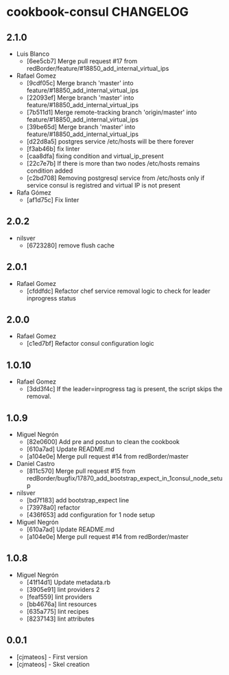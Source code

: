 cookbook-consul CHANGELOG
===============

## 2.1.0

  - Luis Blanco
    - [6ee5cb7] Merge pull request #17 from redBorder/feature/#18850_add_internal_virtual_ips
  - Rafael Gomez
    - [9cdf05c] Merge branch 'master' into feature/#18850_add_internal_virtual_ips
    - [22093ef] Merge branch 'master' into feature/#18850_add_internal_virtual_ips
    - [7b511d1] Merge remote-tracking branch 'origin/master' into feature/#18850_add_internal_virtual_ips
    - [39be65d] Merge branch 'master' into feature/#18850_add_internal_virtual_ips
    - [d22d8a5] postgres service /etc/hosts will be there forever
    - [f3ab46b] fix linter
    - [caa8dfa] fixing condition and virtual_ip_present
    - [22c7e7b] If there is more than two nodes /etc/hosts remains condition added
    - [c2bd708] Removing postgresql service from /etc/hosts only if service consul is registred and virtual IP is not present
  - Rafa Gómez
    - [af1d75c] Fix linter

## 2.0.2

  - nilsver
    - [6723280] remove flush cache

## 2.0.1

  - Rafael Gomez
    - [cfddfdc] Refactor chef service removal logic to check for leader inprogress status

## 2.0.0

  - Rafael Gomez
    - [c1ed7bf] Refactor consul configuration logic

## 1.0.10

  - Rafael Gomez
    - [3dd3f4c] If the leader=inprogress tag is present, the script skips the removal.

## 1.0.9

  - Miguel Negrón
    - [82e0600] Add pre and postun to clean the cookbook
    - [610a7ad] Update README.md
    - [a104e0e] Merge pull request #14 from redBorder/master
  - Daniel Castro
    - [811c570] Merge pull request #15 from redBorder/bugfix/17870_add_bootstrap_expect_in_1consul_node_setup
  - nilsver
    - [bd7f183] add bootstrap_expect line
    - [73978a0] refactor
    - [436f653] add configuration for 1 node setup
  - Miguel Negrón
    - [610a7ad] Update README.md
    - [a104e0e] Merge pull request #14 from redBorder/master

## 1.0.8

  - Miguel Negrón
    - [41f14d1] Update metadata.rb
    - [3905e91] lint providers 2
    - [feaf559] lint providers
    - [bb4676a] lint resources
    - [635a775] lint recipes
    - [8237143] lint attributes

0.0.1
-----
- [cjmateos] - First version
- [cjmateos] - Skel creation
